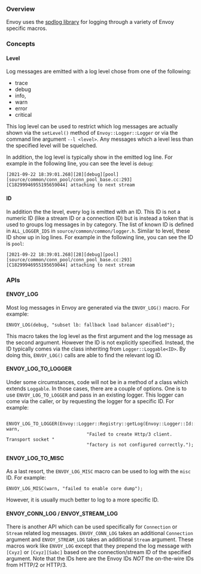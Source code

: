 ### Overview

Envoy uses the [spdlog library](https://github.com/gabime/spdlog#readme) for logging
through a variety of Envoy specific macros.

### Concepts

#### Level

Log messages are emitted with a log level chose from one of the following:
* trace
* debug
* info,
* warn
* error
* critical

This log level can be used to restrict which log messages are actually
shown via the `setLevel()` method of `Envoy::Logger::Logger` or via the command
line argument `--l <level>`. Any messages which a level less than the specified
level will be squelched.

In addition, the log level is typically show in the emitted log line. For example
in the following line, you can see the level is `debug`:

```
[2021-09-22 18:39:01.268][28][debug][pool] [source/common/conn_pool/conn_pool_base.cc:293] [C18299946955195659044] attaching to next stream
```

#### ID

In addition the the level, every log is emitted with an ID. This ID is not
a numeric ID (like a stream ID or a connection ID) but is instead a token that
is used to groups log messages in by category. The list of known ID is defined
in `ALL_LOGGER_IDS` in `source/common/common/logger.h`. Similar to level, these
ID show up in log lines. For example in the following line, you can see the
ID is `pool`:

```
[2021-09-22 18:39:01.268][28][debug][pool] [source/common/conn_pool/conn_pool_base.cc:293] [C18299946955195659044] attaching to next stream
```

### APIs

#### ENVOY_LOG

Most log messages in Envoy are generated via the `ENVOY_LOG()` macro. For example:

```
ENVOY_LOG(debug, "subset lb: fallback load balancer disabled");
```

This macro takes the log level as the first argument and the log message as the
second argument. However the ID is not explicitly specified. Instead, the ID
typically comes via the class inheriting from `Logger::Loggable<ID>`. By doing this,
`ENVOY_LOG()` calls are able to find the relevant log ID.

#### ENVOY_LOG_TO_LOGGER

Under some circumstances, code will not be in a method of a class which extends
`Loggable`. In those cases, there are a couple of options. One is to use
`ENVOY_LOG_TO_LOGGER` and pass in an existing logger. This logger can come via
the caller, or by requesting the logger for a specific ID. For example:

```
          ENVOY_LOG_TO_LOGGER(Envoy::Logger::Registry::getLog(Envoy::Logger::Id::pool), warn,
                              "Failed to create Http/3 client. Transport socket "
                              "factory is not configured correctly.");
```

#### ENVOY_LOG_TO_MISC

As a last resort, the `ENVOY_LOG_MISC` macro can be used to log with the `misc` ID. For
example:

```
ENVOY_LOG_MISC(warn, "failed to enable core dump");
```
However, it is usually much better to log to a more specific ID.

#### ENVOY_CONN_LOG / ENVOY_STREAM_LOG

There is another API which can be used specifically for `Connection` or `Stream`
related log messages. `ENVOY_CONN_LOG` takes an additional `Connection` argument
and `ENVOY_STREAM_LOG` takes an additional `Stream` argument. These macros work
like `ENVOY_LOG` except that they prepend the log message with `[Cxyz]` or
`[Cxyz][Sabc]` based on the connection/stream ID of the specified argument.
Note that the IDs here are the Envoy IDs *NOT* the on-the-wire IDs from HTTP/2
or HTTP/3.
